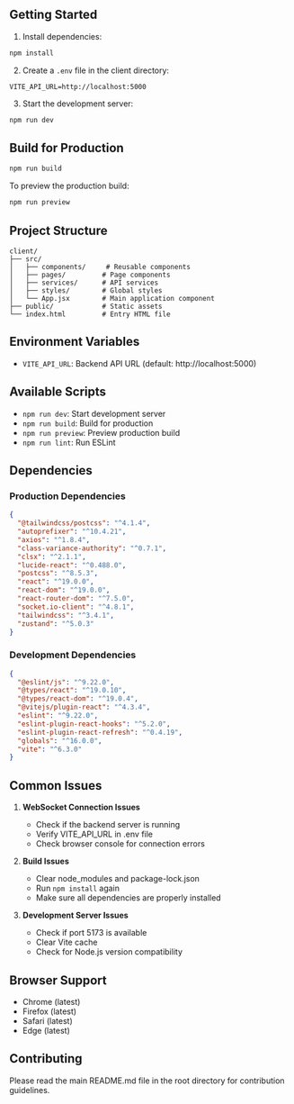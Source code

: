 
## Getting Started

1. Install dependencies:
```bash
npm install
```

2. Create a `.env` file in the client directory:
```env
VITE_API_URL=http://localhost:5000
```

3. Start the development server:
```bash
npm run dev
```

## Build for Production

```bash
npm run build
```

To preview the production build:
```bash
npm run preview
```

## Project Structure

```
client/
├── src/
│   ├── components/     # Reusable components
│   ├── pages/         # Page components
│   ├── services/      # API services
│   ├── styles/        # Global styles
│   └── App.jsx        # Main application component
├── public/            # Static assets
└── index.html         # Entry HTML file
```

## Environment Variables

- `VITE_API_URL`: Backend API URL (default: http://localhost:5000)

## Available Scripts

- `npm run dev`: Start development server
- `npm run build`: Build for production
- `npm run preview`: Preview production build
- `npm run lint`: Run ESLint

## Dependencies

### Production Dependencies
```json
{
  "@tailwindcss/postcss": "^4.1.4",
  "autoprefixer": "^10.4.21",
  "axios": "^1.8.4",
  "class-variance-authority": "^0.7.1",
  "clsx": "^2.1.1",
  "lucide-react": "^0.488.0",
  "postcss": "^8.5.3",
  "react": "^19.0.0",
  "react-dom": "^19.0.0",
  "react-router-dom": "^7.5.0",
  "socket.io-client": "^4.8.1",
  "tailwindcss": "^3.4.1",
  "zustand": "^5.0.3"
}
```

### Development Dependencies
```json
{
  "@eslint/js": "^9.22.0",
  "@types/react": "^19.0.10",
  "@types/react-dom": "^19.0.4",
  "@vitejs/plugin-react": "^4.3.4",
  "eslint": "^9.22.0",
  "eslint-plugin-react-hooks": "^5.2.0",
  "eslint-plugin-react-refresh": "^0.4.19",
  "globals": "^16.0.0",
  "vite": "^6.3.0"
}
```

## Common Issues

1. **WebSocket Connection Issues**
   - Check if the backend server is running
   - Verify VITE_API_URL in .env file
   - Check browser console for connection errors

2. **Build Issues**
   - Clear node_modules and package-lock.json
   - Run `npm install` again
   - Make sure all dependencies are properly installed

3. **Development Server Issues**
   - Check if port 5173 is available
   - Clear Vite cache
   - Check for Node.js version compatibility

## Browser Support

- Chrome (latest)
- Firefox (latest)
- Safari (latest)
- Edge (latest)

## Contributing

Please read the main README.md file in the root directory for contribution guidelines.

